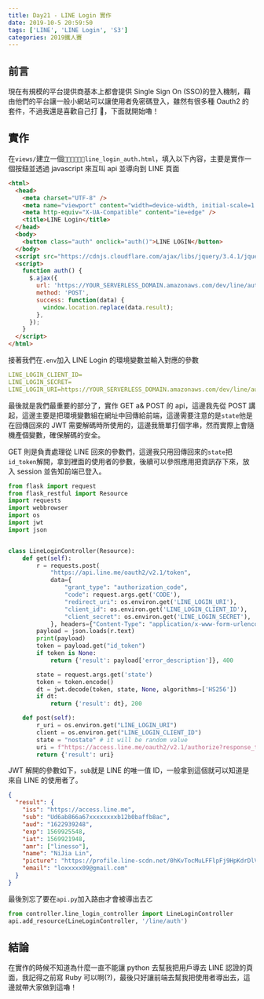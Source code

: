 ```yaml
---
title: Day21 - LINE Login 實作
date: 2019-10-5 20:59:50
tags: ['LINE', 'LINE Login', 'S3']
categories: 2019鐵人賽
---
```


## 前言

現在有規模的平台提供商基本上都會提供 Single Sign On (SSO)的登入機制，藉由他們的平台讓一般小網站可以讓使用者免密碼登入，雖然有很多種 Oauth2 的套件，不過我還是喜歡自己打 🤣，下面就開始嚕！

## 實作

在`views/`建立一個`line_login_auth.html`，填入以下內容，主要是實作一個按鈕並透過 javascript 來互叫 api 並導向到 LINE 頁面

```html
<html>
  <head>
    <meta charset="UTF-8" />
    <meta name="viewport" content="width=device-width, initial-scale=1.0" />
    <meta http-equiv="X-UA-Compatible" content="ie=edge" />
    <title>LINE Login</title>
  </head>
  <body>
    <button class="auth" onclick="auth()">LINE LOGIN</button>
  </body>
  <script src="https://cdnjs.cloudflare.com/ajax/libs/jquery/3.4.1/jquery.js"></script>
  <script>
    function auth() {
      $.ajax({
        url: 'https://YOUR_SERVERLESS_DOMAIN.amazonaws.com/dev/line/auth',
        method: 'POST',
        success: function(data) {
          window.location.replace(data.result);
        },
      });
    }
  </script>
</html>
```

接著我們在`.env`加入 LINE Login 的環境變數並輸入對應的參數

```yaml
LINE_LOGIN_CLIENT_ID=
LINE_LOGIN_SECRET=
LINE_LOGIN_URI=https://YOUR_SERVERLESS_DOMAIN.amazonaws.com/dev/line/auth
```

最後就是我們最重要的部分了，實作 GET a& POST 的 api，這邊我先從 POST 講起，這邊主要是把環境變數組在網址中回傳給前端，這邊需要注意的是`state`他是在回傳回來的 JWT 需要解碼時所使用的，這邊我簡單打個字串，然而實際上會隨機產個變數，確保解碼的安全。

GET 則是負責處理從 LINE 回來的參數們，這邊我只用回傳回來的`state`把`id_token`解開，拿到裡面的使用者的參數，後續可以參照應用把資訊存下來，放入 session 並告知前端已登入。

```python
from flask import request
from flask_restful import Resource
import requests
import webbrowser
import os
import jwt
import json


class LineLoginController(Resource):
	def get(self):
		r = requests.post(
			"https://api.line.me/oauth2/v2.1/token",
			data={
				"grant_type": "authorization_code",
				"code": request.args.get('CODE'),
				"redirect_uri": os.environ.get('LINE_LOGIN_URI'),
				"client_id": os.environ.get('LINE_LOGIN_CLIENT_ID'),
				"client_secret": os.environ.get('LINE_LOGIN_SECRET'),
			}, headers={"Content-Type": "application/x-www-form-urlencoded"})
		payload = json.loads(r.text)
		print(payload)
		token = payload.get("id_token")
		if token is None:
			return {'result': payload['error_description']}, 400

		state = request.args.get('state')
		token = token.encode()
		dt = jwt.decode(token, state, None, algorithms=['HS256'])
		if dt:
			return {'result': dt}, 200

	def post(self):
		r_uri = os.environ.get("LINE_LOGIN_URI")
		client = os.environ.get("LINE_LOGIN_CLIENT_ID")
		state = "nostate" # it will be random value
		uri = f"https://access.line.me/oauth2/v2.1/authorize?response_type=code&client_id={client}&redirect_uri={r_uri}&scope=profile%20openid%20email&state={state}"
		return {'result': uri}
```

JWT 解開的參數如下，`sub`就是 LINE 的唯一值 ID，一般拿到這個就可以知道是來自 LINE 的使用者了。

```json
{
  "result": {
    "iss": "https://access.line.me",
    "sub": "Ud6ab866a67xxxxxxxxb12b0baffb8ac",
    "aud": "1622939248",
    "exp": 1569925548,
    "iat": 1569921948,
    "amr": ["linesso"],
    "name": "NiJia Lin",
    "picture": "https://profile.line-scdn.net/0hKvTocMuLFFlpFj9HpKdrDlVTGjxxxxxxxxx1YHACMOPRtEHmkWJVIKUyUJNkQWGT0X",
    "email": "loxxxxx09@gmail.com"
  }
}
```

最後別忘了要在`api.py`加入路由才會被導出去ㄛ

```python
from controller.line_login_controller import LineLoginController
api.add_resource(LineLoginController, '/line/auth')
```

## 結論

在實作的時候不知道為什麼一直不能讓 python 去幫我把用戶導去 LINE 認證的頁面，我記得之前寫 Ruby 可以啊(?)，最後只好讓前端去幫我把使用者導出去，這邊就帶大家做到這嚕！
